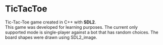 # TicTacToe
Tic-Tac-Toe game created in C++ with <b>SDL2</b>.<br/>
This game was developed for learning purposes. The current only supported mode is single-player against a bot that has random choices.  The board shapes were drawn using SDL2_image.
